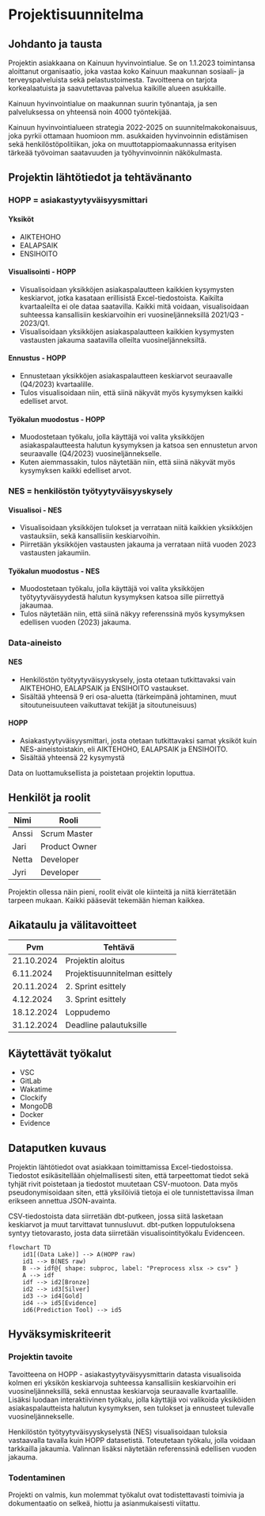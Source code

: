 # Projektisuunnitelma

## Johdanto ja tausta

Projektin asiakkaana on Kainuun hyvinvointialue. Se on 1.1.2023 toimintansa aloittanut organisaatio, joka vastaa koko Kainuun maakunnan sosiaali- ja terveyspalveluista sekä pelastustoimesta. Tavoitteena on tarjota korkealaatuista ja saavutettavaa palvelua kaikille alueen asukkaille.

Kainuun hyvinvointialue on maakunnan suurin työnantaja, ja sen palveluksessa on yhteensä noin 4000 työntekijää.

Kainuun hyvinvointialueen strategia 2022-2025 on suunnitelmakokonaisuus, joka pyrkii ottamaan huomioon mm. asukkaiden hyvinvoinnin edistämisen sekä henkilöstöpolitiikan, joka on muuttotappiomaakunnassa erityisen tärkeää työvoiman saatavuuden ja työhyvinvoinnin näkökulmasta.

## Projektin lähtötiedot ja tehtävänanto

### HOPP = asiakastyytyväisyysmittari

#### Yksiköt

- AIKTEHOHO
- EALAPSAIK
- ENSIHOITO

#### Visualisointi - HOPP

- Visualisoidaan yksikköjen asiakaspalautteen kaikkien kysymysten keskiarvot, jotka kasataan erillisistä Excel-tiedostoista. Kaikilta kvartaaleilta ei ole dataa saatavilla. Kaikki mitä voidaan, visualisoidaan suhteessa kansallisiin keskiarvoihin eri vuosineljänneksillä 2021/Q3 - 2023/Q1.
- Visualisoidaan yksikköjen asiakaspalautteen kaikkien kysymysten vastausten jakauma saatavilla olleilta vuosineljänneksiltä.

#### Ennustus - HOPP

- Ennustetaan yksikköjen asiakaspalautteen keskiarvot seuraavalle (Q4/2023) kvartaalille.
- Tulos visualisoidaan niin, että siinä näkyvät myös kysymyksen kaikki edelliset arvot.

#### Työkalun muodostus - HOPP

- Muodostetaan työkalu, jolla käyttäjä voi valita yksikköjen asiakaspalautteesta halutun kysymyksen ja katsoa sen ennustetun arvon seuraavalle (Q4/2023) vuosineljännekselle.
- Kuten aiemmassakin, tulos näytetään niin, että siinä näkyvät myös kysymyksen kaikki edelliset arvot.

### NES = henkilöstön työtyytyväisyyskysely

#### Visualisoi - NES

- Visualisoidaan yksikköjen tulokset ja verrataan niitä kaikkien yksikköjen vastauksiin, sekä kansallisiin keskiarvoihin.
- Piirretään yksikköjen vastausten jakauma ja verrataan niitä vuoden 2023 vastausten jakaumiin.

#### Työkalun muodostus - NES

- Muodostetaan työkalu, jolla käyttäjä voi valita yksikköjen työtyytyväisyydestä halutun kysymyksen katsoa sille piirrettyä jakaumaa.
- Tulos näytetään niin, että siinä näkyy referenssinä myös kysymyksen edellisen vuoden (2023) jakauma.

### Data-aineisto

#### NES

- Henkilöstön työtyytyväisyyskysely, josta otetaan tutkittavaksi vain AIKTEHOHO, EALAPSAIK ja ENSIHOITO vastaukset.
- Sisältää yhteensä 9 eri osa-aluetta (tärkeimpänä johtaminen, muut sitoutuneisuuteen vaikuttavat tekijät ja sitoutuneisuus)

#### HOPP

- Asiakastyytyväisyysmittari, josta otetaan tutkittavaksi samat yksiköt kuin NES-aineistoistakin, eli AIKTEHOHO, EALAPSAIK ja ENSIHOITO.
- Sisältää yhteensä 22 kysymystä

Data on luottamuksellista ja poistetaan projektin loputtua.

## Henkilöt ja roolit

| Nimi | Rooli |
| --- | --- |
| Anssi | Scrum Master |
| Jari | Product Owner |
| Netta | Developer |
| Jyri | Developer |

Projektin ollessa näin pieni, roolit eivät ole kiinteitä ja niitä kierrätetään tarpeen mukaan. Kaikki pääsevät tekemään hieman kaikkea.

## Aikataulu ja välitavoitteet

| Pvm | Tehtävä |
| --- | --- |
| 21.10.2024 | Projektin aloitus |
| 6.11.2024 | Projektisuunnitelman esittely |
| 20.11.2024 | 2. Sprint esittely |
| 4.12.2024 | 3. Sprint esittely |
| 18.12.2024 | Loppudemo |
| 31.12.2024 | Deadline palautuksille |

## Käytettävät työkalut

- VSC
- GitLab
- Wakatime
- Clockify
- MongoDB
- Docker
- Evidence

## Dataputken kuvaus

Projektin lähtötiedot ovat asiakkaan toimittamissa Excel-tiedostoissa. Tiedostot esikäsitellään ohjelmallisesti siten, että tarpeettomat tiedot sekä tyhjät rivit poistetaan ja tiedostot muutetaan CSV-muotoon. Data myös pseudonymisoidaan siten, että yksilöiviä tietoja ei ole tunnistettavissa ilman erikseen annettua JSON-avainta.

CSV-tiedostoista data siirretään dbt-putkeen, jossa siitä lasketaan keskiarvot ja muut tarvittavat tunnusluvut. dbt-putken lopputuloksena syntyy tietovarasto, josta data siirretään visualisointityökalu Evidenceen.

``` mermaid
flowchart TD
    id1[(Data Lake)] --> A(HOPP raw) 
    id1 --> B(NES raw)
    B --> idf@{ shape: subproc, label: "Preprocess xlsx -> csv" }
    A --> idf
    idf --> id2[Bronze]
    id2 --> id3[Silver]
    id3 --> id4[Gold]
    id4 --> id5[Evidence]
    id6(Prediction Tool) --> id5
```

## Hyväksymiskriteerit

### Projektin tavoite

Tavoitteena on HOPP - asiakastyytyväisyysmittarin datasta visualisoida kolmen eri yksikön keskiarvoja suhteessa kansallisiin keskiarvoihin eri vuosineljänneksillä, sekä ennustaa keskiarvoja seuraavalle kvartaalille. Lisäksi luodaan interaktiivinen työkalu, jolla käyttäjä voi valikoida yksiköiden asiakaspalautteista halutun kysymyksen, sen tulokset ja ennusteet tulevalle vuosineljännekselle.

Henkilöstön työtyytyväisyyskyselystä (NES) visualisoidaan tuloksia vastaavalla tavalla kuin HOPP datasetistä. Toteutetaan työkalu, jolla voidaan tarkkailla jakaumia. Valinnan lisäksi näytetään referenssinä edellisen vuoden jakauma.

### Todentaminen

Projekti on valmis, kun molemmat työkalut ovat todistettavasti toimivia ja dokumentaatio on selkeä, hiottu ja asianmukaisesti viitattu.
